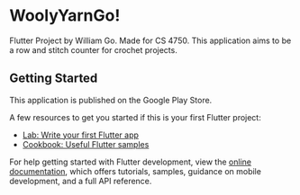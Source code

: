# WoolyYarnGo!

Flutter Project by William Go. Made for CS 4750. This application aims to be a row and stitch counter for crochet projects.

## Getting Started

This application is published on the Google Play Store.

A few resources to get you started if this is your first Flutter project:

- [Lab: Write your first Flutter app](https://docs.flutter.dev/get-started/codelab)
- [Cookbook: Useful Flutter samples](https://docs.flutter.dev/cookbook)

For help getting started with Flutter development, view the
[online documentation](https://docs.flutter.dev/), which offers tutorials,
samples, guidance on mobile development, and a full API reference.
